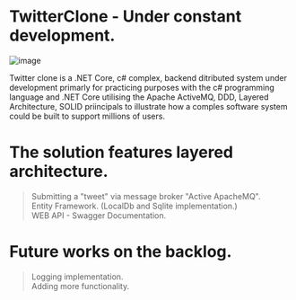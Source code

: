 # TwitterClone - Under constant development.

![image](https://user-images.githubusercontent.com/22734456/177431335-b85b911b-5cf9-4ae8-b6ff-42ee1f6e8bab.png)

Twitter clone is a .NET Core, c# complex, backend ditributed system under development primarly for practicing purposes with the c# programming language and .NET Core utilising the Apache ActiveMQ, DDD, Layered Architecture, SOLID priincipals to illustrate how a comples software system could be built to support millions of users.

# The solution features layered architecture.
> Submitting a "tweet" via message broker "Active ApacheMQ".<br> 
> Entity Framework. (LocalDb and Sqlite implementation.) <br>
> WEB API - Swagger Documentation. <br>

# Future works on the backlog.
> Logging implementation. <br>
> Adding more functionality. <br>
